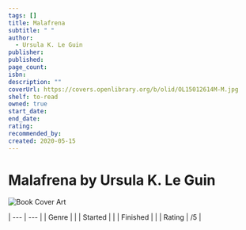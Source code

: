 ```yaml
---
tags: []
title: Malafrena
subtitle: " "
author:
  - Ursula K. Le Guin
publisher: 
published: 
page_count: 
isbn: 
description: ""
coverUrl: https://covers.openlibrary.org/b/olid/OL15012614M-M.jpg
shelf: to-read
owned: true
start_date: 
end_date: 
rating: 
recommended_by: 
created: 2020-05-15
---
```


# Malafrena by Ursula K. Le Guin

![Book Cover Art](https://covers.openlibrary.org/b/olid/OL15012614M-M.jpg)


| --- | --- |
| Genre |  |
| Started |  |
| Finished |  |
| Rating | /5 |

